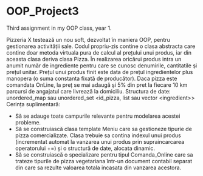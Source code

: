 # OOP_Project3
Third assignment in my OOP class, year 1.

Pizzeria X testează un nou soft, dezvoltat în maniera OOP, pentru gestionarea activității sale. Codul
propriu-zis contine o clasa abstracta care contine doar metoda virtuala pura de calcul al prețului unui produs,
iar din aceasta clasa deriva clasa Pizza. În realizarea oricărui produs intra un anumit număr de ingrediente
pentru care se cunosc denumirile, cantitatile și prețul unitar. Prețul unui produs finit este data de prețul
ingredientelor plus manopera (o suma constanta fixată de producător). Daca pizza este comandata OnLine, la
preț se mai adaugă și 5% din pret la fiecare 10 km parcursi de angajatul care livrează la domiciliu.
Structura de date: unordered_map sau unordered_set &lt;id_pizza, list sau vector &lt;ingredient&gt;&gt;
Cerința suplimentară:
- Să se adauge toate campurile relevante pentru modelarea acestei probleme.
- Să se construiască clasa template Meniu care sa gestioneze tipurie de pizza comercializate. Clasa trebuie sa
contina indexul unui produs (incrementat automat la vanzarea unui produs prin supraincarcarea operatorului
+=) și o structură de date, alocata dinamic.
- Să se construiască o specializare pentru tipul Comanda_Online care sa trateze tipurile de pizza vegetariana
într-un document contabil separat din care sa rezulte valoarea totala incasata din vanzarea acestora.
